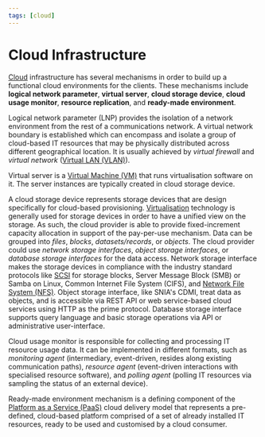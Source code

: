 ```yaml
---
tags: [cloud]
---
```


# Cloud Infrastructure

[Cloud](202210012158.md) infrastructure has several mechanisms in order to build
up a functional cloud environments for the clients. These mechanisms include
**logical network parameter**, **virtual server**, **cloud storage device**,
**cloud usage monitor**, **resource replication**, and **ready-made
environment**.

Logical network parameter (LNP) provides the isolation of a network environment
from the rest of a communications network. A virtual network boundary is
established which can encompass and isolate a group of cloud-based IT resources
that may be physically distributed across different geographical location. It is
usually achieved by *virtual firewall* and *virtual network* ([Virtual LAN (VLAN)](202207061741.md)).

Virtual server is a [Virtual Machine (VM)](202204071131.md) that runs
virtualisation software on it. The server instances are typically created in
cloud storage device.

A cloud storage device represents storage devices that are design specifically
for cloud-based provisioning. [Virtualisation](202311161439.md) technology is
generally used for storage devices in order to have a unified view on the
storage. As such, the cloud provider is able to provide fixed-increment capacity
allocation in support of the pay-per-use mechanism. Data can be grouped into
*files*, *blocks*, *datasets/records*, or *objects*. The cloud provider could
use *network storage interfaces*, *object storage interfaces*, or *database
storage interfaces* for the data access. Network storage interface makes the
storage devices in compliance with the industry standard protocols like
[SCSI](202202041945.md) for storage blocks, Server Message Block (SMB) or Samba
on Linux, Common Internet File System (CIFS), and [Network File System (NFS)](202302131659.md).
Object storage interface, like SNIA's CDMI, treat data as objects, and is
accessible via REST API or web service-based cloud services using HTTP as the
prime protocol. Database storage interface supports query language and basic
storage operations via API or administrative user-interface.

Cloud usage monitor is responsible for collecting and processing IT resource
usage data. It can be implemented in different formats, such as *monitoring
agent* (intermediary, event-driven, resides along existing communication paths),
*resource agent* (event-driven interactions with specialised resource software),
and *polling agent* (polling IT resources via sampling the status of an external
device).

Ready-made environment mechanism is a defining component of the
[Platform as a Service (PaaS)](202310311815.md) cloud delivery model that
represents a pre-defined, cloud-based platform comprised of a set of already
installed IT resources, ready to be used and customised by a cloud consumer.
